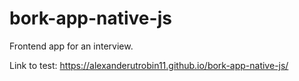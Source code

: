 # bork-app-native-js
Frontend app for an interview.

Link to test: https://alexanderutrobin11.github.io/bork-app-native-js/
